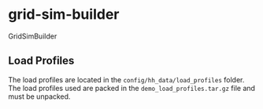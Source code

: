 # grid-sim-builder
GridSimBuilder


## Load Profiles

The load profiles are located in the `config/hh_data/load_profiles` folder. 
The load profiles used are packed in the `demo_load_profiles.tar.gz` file and must be unpacked.